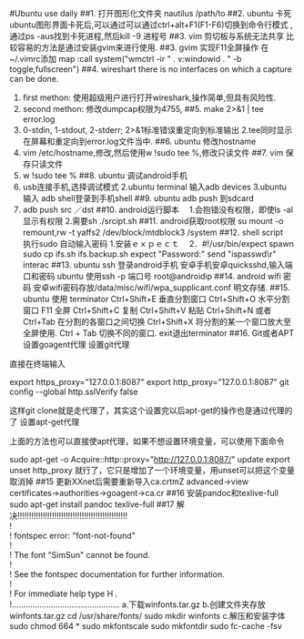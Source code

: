 #Ubuntu use daily
##1. 打开图形化文件夹
nautilus /path/to
##2. ubuntu 卡死
ubuntu图形界面卡死后,可以通过可以通过ctrl+alt+F1(F1-F6)切换到命令行模式
,通过ps -aus找到卡死进程,然后kill -9 进程号
##3. vim 剪切板与系统无法共享
比较容易的方法是通过安装gvim来进行使用.
##3. gvim 实现F11全屏操作
在~/.vimrc添加
map <silent> <F11>  :call system("wmctrl -ir " . v:windowid . " -b toggle,fullscreen")<CR> ##4. wireshart  there is no interfaces on which a capture can be done.
1. first methon: 使用超级用户进行打开wireshark,操作简单,但具有风险性.
2. second methon: 修改dumpcap权限为4755,
##5. make 2>&1 | tee error.log
1. 0-stdin, 1-stdout, 2-stderr; 2>&1标准错误重定向到标准输出
2.tee同时显示在屏幕和重定向到error.log文件当中.
##6. ubuntu 修改hostname
1. vim /etc/hostname,修改,然后使用w !sudo tee %,修改只读文件
##7. vim 保存只读文件
1. w !sudo tee %
##8. ubuntu 调试android手机
1. usb连接手机,选择调试模式
2.ubuntu terminal 输入adb devices
3.ubuntu 输入 adb shell登录到手机shell
##9. ubuntu adb push 到sdcard
1. adb push src ／dst
##10. android运行脚本
　1.会抱错没有权限，即使ls -al 显示有权限
2.需要sh ./srcipt.sh
##11. android获取root权限
su
mount -o remount,rw -t yaffs2 /dev/block/mtdblock3 /system
##12. shell script　执行sudo 自动输入密码
1.安装ｅｘｐｅｃｔ
　2．#!/usr/bin/expect
spawn sudo cp ifs.sh ifs.backup.sh
expect "Password:"
send "ispasswd\r"
interac
##13. ubuntu ssh 登录android手机
安卓手机安卓quicksshd,输入端口和密码
ubuntu 使用ssh -p 端口号 root@androidip
##14. android wifi 密码
安卓wifi密码存放/data/misc/wifi/wpa_supplicant.conf
明文存储.
##15. ubuntu 使用 terminator
Ctrl+Shift+E 垂直分割窗口
Ctrl+Shift+O 水平分割窗口
F11 全屏
Ctrl+Shift+C 复制
Ctrl+Shift+V 粘贴
Ctrl+Shift+N 或者 Ctrl+Tab 在分割的各窗口之间切换
Ctrl+Shift+X 将分割的某一个窗口放大至全屏使用.
Ctrl + Tab 切换不同的窗口.
exit退出terminator
##16. Git或者APT设置goagent代理
设置git代理

直接在终端输入

export https_proxy="127.0.0.1:8087"
export http_proxy="127.0.0.1:8087"
git config --global http.sslVerify false

这样git clone就是走代理了，其实这个设置完以后apt-get的操作也是通过代理的了
设置apt-get代理

上面的方法也可以直接使apt代理，如果不想设置环境变量，可以使用下面命令

sudo apt-get -o Acquire::http::proxy="http://127.0.0.1:8087/" update
export unset http_proxy
就行了，它只是增加了一个环境变量，用unset可以把这个变量取消掉
##15 更新XXnet后需要重新导入ca.crtmZ    advanced->view certificates->authorities->goagent->ca.cr
##16 安装pandoc和texlive-full
sudo apt-get install pandoc texlive-full
##17 解决!!!!!!!!!!!!!!!!!!!!!!!!!!!!!!!!!!!!!!!!!!!!!!!!  
!  
! fontspec error: "font-not-found"  
!   
! The font "SimSun" cannot be found.  
!   
! See the fontspec documentation for further information.  
!   
! For immediate help type H <return>.  
!............................................... 
a.下载winfonts.tar.gz
b.创建文件夹存放winfonts.tar.gz
cd /usr/share/fonts/ 
sudo mkdir winfonts
c.解压和安装字体
sudo chmod 664 *
sudo mkfontscale
sudo mkfontdir
sudo fc-cache -fsv

